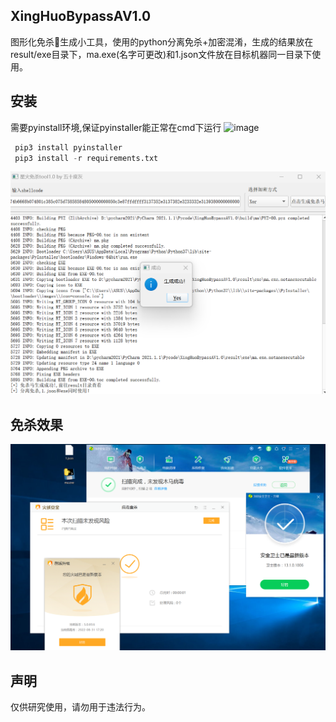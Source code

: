 ## XingHuoBypassAV1.0

图形化免杀🐎生成小工具，使用的python分离免杀+加密混淆，生成的结果放在result/exe目录下，ma.exe(名字可更改)和1.json文件放在目标机器同一目录下使用。

## 安装

需要pyinstall环境,保证pyinstaller能正常在cmd下运行
![image](https://user-images.githubusercontent.com/54520809/193220055-284ef809-5f62-481f-8c90-5bc3a118aad8.png)

```python
 pip3 install pyinstaller
 pip3 install -r requirements.txt
```

![image-20220901103938636](/pic/20220901103938.png)

## 免杀效果

![image-20220901104953951](/pic/20220901104954.png)

## 声明

仅供研究使用，请勿用于违法行为。
